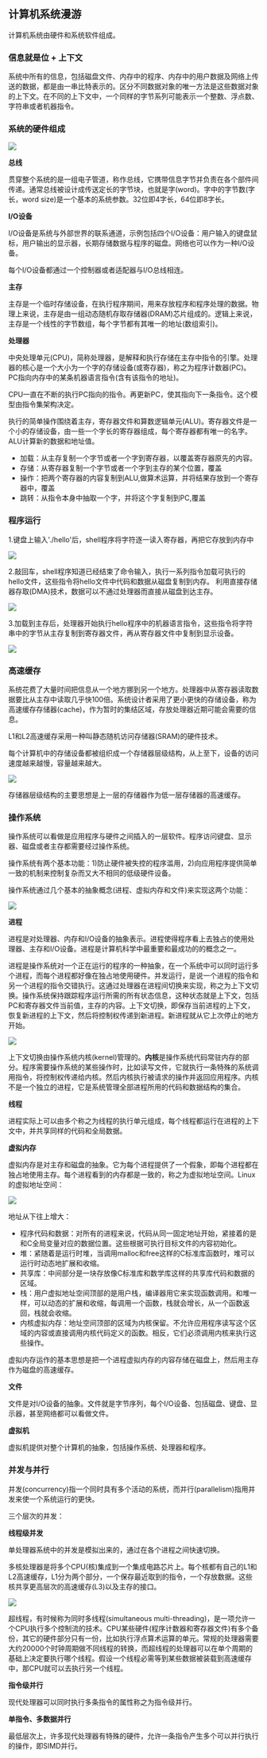 ## 计算机系统漫游

计算机系统由硬件和系统软件组成。

### 信息就是位 + 上下文

系统中所有的信息，包括磁盘文件、内存中的程序、内存中的用户数据及网络上传送的数据，都是由一串比特表示的。区分不同数据对象的唯一方法是这些数据对象的上下文。在不同的上下文中，一个同样的字节系列可能表示一个整数、浮点数、字符串或者机器指令。

### 系统的硬件组成

![](images/computer-hardware.png)

**总线**

贯穿整个系统的是一组电子管道，称作总线，它携带信息字节并负责在各个部件间传递。通常总线被设计成传送定长的字节块，也就是字(word)。字中的字节数(字长，word size)是一个基本的系统参数。32位即4字长，64位即8字长。

**I/O设备**

I/O设备是系统与外部世界的联系通道，示例包括四个I/O设备：用户输入的键盘鼠标，用户输出的显示器，长期存储数据与程序的磁盘。网络也可以作为一种I/O设备。

每个I/O设备都通过一个控制器或者适配器与I/O总线相连。

**主存**

主存是一个临时存储设备，在执行程序期间，用来存放程序和程序处理的数据。物理上来说，主存是由一组动态随机存取存储器(DRAM)芯片组成的。逻辑上来说，主存是一个线性的字节数组，每个字节都有其唯一的地址(数组索引)。

**处理器**

中央处理单元(CPU)，简称处理器，是解释和执行存储在主存中指令的引擎。处理器的核心是一个大小为一个字的存储设备(或寄存器)，称之为程序计数器(PC)。PC指向内存中的某条机器语言指令(含有该指令的地址)。

CPU一直在不断的执行PC指向的指令。再更新PC，使其指向下一条指令。这个模型由指令集架构决定。

执行的简单操作围绕着主存，寄存器文件和算数逻辑单元(ALU)。寄存器文件是一个小的存储设备，由一些一个字长的寄存器组成，每个寄存器都有唯一的名字。ALU计算新的数据和地址值。

- 加载：从主存复制一个字节或者一个字到寄存器，以覆盖寄存器原先的内容。
- 存储：从寄存器复制一个字节或者一个字到主存的某个位置，覆盖
- 操作：把两个寄存器的内容复制到ALU,做算术运算，并将结果存放到一个寄存器中，覆盖
- 跳转：从指令本身中抽取一个字，并将这个字复制到PC,覆盖

### 程序运行

1.键盘上输入'./hello'后，shell程序将字符逐一读入寄存器，再把它存放到内存中

![](images/hello-1.png)

2.敲回车，shell程序知道已经结束了命令输入，执行一系列指令加载可执行的hello文件，这些指令将hello文件中代码和数据从磁盘复制到内存。
利用直接存储器存取(DMA)技术，数据可以不通过处理器而直接从磁盘到达主存。

![](images/hello-2.png)

3.加载到主存后，处理器开始执行hello程序中的机器语言指令，这些指令将字符串中的字节从主存复制到寄存器文件，再从寄存器文件中复制到显示设备。

![](images/hello-3.png)

### 高速缓存

系统花费了大量时间把信息从一个地方挪到另一个地方。处理器中从寄存器读取数据要比从主存中读取几乎快100倍。系统设计者采用了更小更快的存储设备，称为高速缓存存储器(cache)，作为暂时的集结区域，存放处理器近期可能会需要的信息。

L1和L2高速缓存采用一种叫静态随机访问存储器(SRAM)的硬件技术。

每个计算机中的存储设备都被组织成一个存储器层级结构，从上至下，设备的访问速度越来越慢，容量越来越大。

![](images/cache.png)

存储器层级结构的主要思想是上一层的存储器作为低一层存储器的高速缓存。

### 操作系统

操作系统可以看做是应用程序与硬件之间插入的一层软件。程序访问键盘、显示器、磁盘或者主存都需要经过操作系统。

操作系统有两个基本功能：1)防止硬件被失控的程序滥用，2)向应用程序提供简单一致的机制来控制复杂而又大不相同的低级硬件设备。

操作系统通过几个基本的抽象概念(进程、虚拟内存和文件)来实现这两个功能：

![](images/abstract-system.png)

**进程**

进程是对处理器、内存和I/O设备的抽象表示。进程使得程序看上去独占的使用处理器、主存和I/O设备。进程是计算机科学中最重要和最成功的的概念之一。

进程是操作系统对一个正在运行的程序的一种抽象，在一个系统中可以同时运行多个进程，而每个进程都好像在独占地使用硬件。并发运行，是说一个进程的指令和另一个进程的指令交错执行。这通过处理器在进程间切换来实现，称之为上下文切换。操作系统保持跟踪程序运行所需的所有状态信息，这种状态就是上下文，包括PC和寄存器文件当前值，主存的内容。上下文切换，即保存当前进程的上下文，恢复新进程的上下文，然后将控制权传递到新进程。新进程就从它上次停止的地方开始。

![](images/process-context.png)

上下文切换由操作系统内核(kernel)管理的。**内核**是操作系统代码常驻内存的部分。程序需要操作系统的某些操作时，比如读写文件，它就执行一条特殊的系统调用指令，将控制权传递给内核。然后内核执行被请求的操作并返回应用程序。内核不是一个独立的进程，它是系统管理全部进程所用的代码和数据结构的集合。

**线程**

进程实际上可以由多个称之为线程的执行单元组成，每个线程都运行在进程的上下文中，并共享同样的代码和全局数据。

**虚拟内存**

虚拟内存是对主存和磁盘的抽象。它为每个进程提供了一个假象，即每个进程都在独占地使用主存。每个进程看到的内存都是一致的，称之为虚拟地址空间。Linux的虚拟地址空间：

![](images/virtual-m.png)

地址从下往上增大：

- 程序代码和数据：对所有的进程来说，代码从同一固定地址开始，紧接着的是和C全局变量对应的数据位置。这些根据可执行目标文件的内容初始化。
- 堆：紧随着是运行时堆，当调用malloc和free这样的C标准库函数时，堆可以运行时动态地扩展和收缩。
- 共享库：中间部分是一块存放像C标准库和数学库这样的共享库代码和数据的区域。
- 栈：用户虚拟地址空间顶部的是用户栈，编译器用它来实现函数调用。和堆一样，可以动态的扩展和收缩，每调用一个函数，栈就会增长，从一个函数返回，栈就会收缩。
- 内核虚拟内存：地址空间顶部的区域为内核保留。不允许应用程序读写这个区域的内容或直接调用内核代码定义的函数。相反，它们必须调用内核来执行这些操作。

虚拟内存运作的基本思想是把一个进程虚拟内存的内容存储在磁盘上，然后用主存作为磁盘的高速缓存。

**文件**

文件是对I/O设备的抽象。文件就是字节序列，每个I/O设备、包括磁盘、键盘、显示器，甚至网络都可以看做文件。

**虚拟机**

虚拟机提供对整个计算机的抽象，包括操作系统、处理器和程序。

### 并发与并行

并发(concurrency)指一个同时具有多个活动的系统，而并行(parallelism)指用并发来使一个系统运行的更快。

三个层次的并发：

**线程级并发**

单处理器系统中的并发是模拟出来的，通过在各个进程之间快速切换。

多核处理器是将多个CPU(核)集成到一个集成电路芯片上。每个核都有自己的L1和L2高速缓存，L1分为两个部分，一个保存最近取到的指令，一个存放数据。这些核共享更高层次的高速缓存(L3)以及主存的接口。

![](images/multi-core.png)

超线程，有时候称为同时多线程(simultaneous multi-threading)，是一项允许一个CPU执行多个控制流的技术。CPU某些硬件(程序计数器和寄存器文件)有多个备份，其它的硬件部分只有一份，比如执行浮点算术运算的单元。常规的处理器需要大约20000个时钟周期做不同线程的转换，而超线程的处理器可以在单个周期的基础上决定要执行哪个线程。假设一个线程必需等到某些数据被装载到高速缓存中，那CPU就可以去执行另一个线程。

**指令级并行**

现代处理器可以同时执行多条指令的属性称之为指令级并行。

**单指令、多数据并行**

最低层次上，许多现代处理器有特殊的硬件，允许一条指令产生多个可以并行执行的操作，即SIMD并行。


